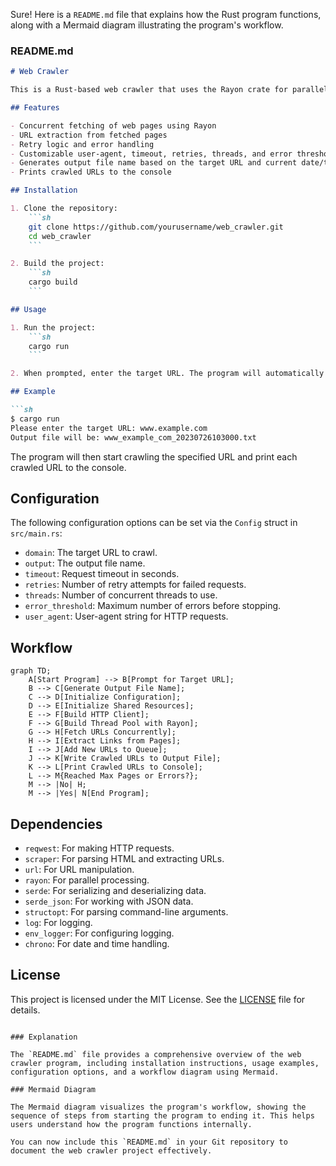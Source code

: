 Sure! Here is a `README.md` file that explains how the Rust program functions, along with a Mermaid diagram illustrating the program's workflow.

### README.md

```markdown
# Web Crawler

This is a Rust-based web crawler that uses the Rayon crate for parallelism. The crawler fetches web pages concurrently, extracts URLs from fetched pages, and handles errors gracefully. The program respects the politeness policy by avoiding overwhelming the server.

## Features

- Concurrent fetching of web pages using Rayon
- URL extraction from fetched pages
- Retry logic and error handling
- Customizable user-agent, timeout, retries, threads, and error threshold
- Generates output file name based on the target URL and current date/time
- Prints crawled URLs to the console

## Installation

1. Clone the repository:
    ```sh
    git clone https://github.com/yourusername/web_crawler.git
    cd web_crawler
    ```

2. Build the project:
    ```sh
    cargo build
    ```

## Usage

1. Run the project:
    ```sh
    cargo run
    ```

2. When prompted, enter the target URL. The program will automatically generate a file name based on the URL and the current date/time.

## Example

```sh
$ cargo run
Please enter the target URL: www.example.com
Output file will be: www_example_com_20230726103000.txt
```

The program will then start crawling the specified URL and print each crawled URL to the console.

## Configuration

The following configuration options can be set via the `Config` struct in `src/main.rs`:

- `domain`: The target URL to crawl.
- `output`: The output file name.
- `timeout`: Request timeout in seconds.
- `retries`: Number of retry attempts for failed requests.
- `threads`: Number of concurrent threads to use.
- `error_threshold`: Maximum number of errors before stopping.
- `user_agent`: User-agent string for HTTP requests.

## Workflow

```mermaid
graph TD;
    A[Start Program] --> B[Prompt for Target URL];
    B --> C[Generate Output File Name];
    C --> D[Initialize Configuration];
    D --> E[Initialize Shared Resources];
    E --> F[Build HTTP Client];
    F --> G[Build Thread Pool with Rayon];
    G --> H[Fetch URLs Concurrently];
    H --> I[Extract Links from Pages];
    I --> J[Add New URLs to Queue];
    J --> K[Write Crawled URLs to Output File];
    K --> L[Print Crawled URLs to Console];
    L --> M{Reached Max Pages or Errors?};
    M --> |No| H;
    M --> |Yes| N[End Program];
```

## Dependencies

- `reqwest`: For making HTTP requests.
- `scraper`: For parsing HTML and extracting URLs.
- `url`: For URL manipulation.
- `rayon`: For parallel processing.
- `serde`: For serializing and deserializing data.
- `serde_json`: For working with JSON data.
- `structopt`: For parsing command-line arguments.
- `log`: For logging.
- `env_logger`: For configuring logging.
- `chrono`: For date and time handling.

## License

This project is licensed under the MIT License. See the [LICENSE](LICENSE) file for details.
```

### Explanation

The `README.md` file provides a comprehensive overview of the web crawler program, including installation instructions, usage examples, configuration options, and a workflow diagram using Mermaid.

### Mermaid Diagram

The Mermaid diagram visualizes the program's workflow, showing the sequence of steps from starting the program to ending it. This helps users understand how the program functions internally.

You can now include this `README.md` in your Git repository to document the web crawler project effectively.
